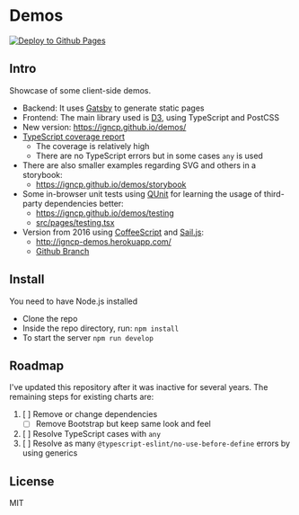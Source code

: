# Demos

[![Deploy to Github Pages](https://github.com/igncp/demos/actions/workflows/deploy-to-ghpages.yml/badge.svg)](https://github.com/igncp/demos/actions/workflows/deploy-to-ghpages.yml)

## Intro

Showcase of some client-side demos.

- Backend: It uses [Gatsby](https://www.gatsbyjs.com/) to generate static pages
- Frontend: The main library used is [D3](https://d3js.org/), using TypeScript and PostCSS
- New version: https://igncp.github.io/demos/
- [TypeScript coverage report](https://igncp.github.io/demos/coverage-ts)
    - The coverage is relatively high
    - There are no TypeScript errors but in some cases `any` is used
- There are also smaller examples regarding SVG and others in a storybook:
    - https://igncp.github.io/demos/storybook
- Some in-browser unit tests using [QUnit](https://qunitjs.com/) for learning the usage of third-party dependencies better:
    - https://igncp.github.io/demos/testing
    - [src/pages/testing.tsx](./src/pages/testing.tsx)
- Version from 2016 using [CoffeeScript](https://coffeescript.org/) and [Sail.js](https://sailsjs.com/): 
    - http://igncp-demos.herokuapp.com/
    - [Github Branch](https://github.com/igncp/demos/tree/2016-version)

## Install

You need to have Node.js installed

- Clone the repo
- Inside the repo directory, run: `npm install`
- To start the server `npm run develop`

## Roadmap

I've updated this repository after it was inactive for several years. The remaining steps for existing charts are:

1. [ ] Remove or change dependencies
    - [ ] Remove Bootstrap but keep same look and feel
1. [ ] Resolve TypeScript cases with `any`
1. [ ] Resolve as many `@typescript-eslint/no-use-before-define` errors by using generics

## License

MIT
